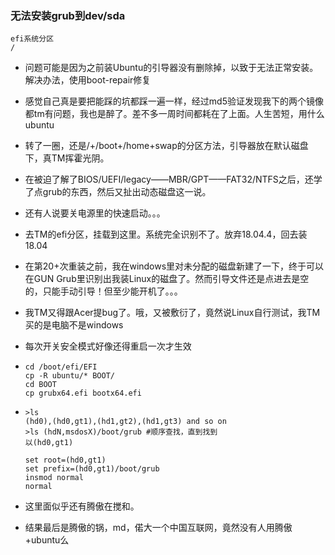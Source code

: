 ### 无法安装grub到dev/sda

```
efi系统分区
/
```

- 问题可能是因为之前装Ubuntu的引导器没有删除掉，以致于无法正常安装。解决办法，使用boot-repair修复

- 感觉自己真是要把能踩的坑都踩一遍一样，经过md5验证发现我下的两个镜像都tm有问题，我也是醉了。差不多一周时间都耗在了上面。人生苦短，用什么ubuntu

- 转了一圈，还是/+/boot+/home+swap的分区方法，引导器放在默认磁盘下，真TM挥霍光阴。

- 在被迫了解了BIOS/UEFI/legacy——MBR/GPT——FAT32/NTFS之后，还学了点grub的东西，然后又扯出动态磁盘这一说。

- 还有人说要关电源里的快速启动。。。

- 去TM的efi分区，挂载到这里。系统完全识别不了。放弃18.04.4，回去装18.04

- 在第20+次重装之前，我在windows里对未分配的磁盘新建了一下，终于可以在GUN Grub里识别出我装Linux的磁盘了。然而引导文件还是点进去是空的，只能手动引导！但至少能开机了。。。

- 我TM又得跟Acer提bug了。哦，又被敷衍了，竟然说Linux自行测试，我TM买的是电脑不是windows

- 每次开关安全模式好像还得重启一次才生效

- ```
  cd /boot/efi/EFI
  cp -R ubuntu/* BOOT/
  cd BOOT
  cp grubx64.efi bootx64.efi
  ```

- ```
  >ls
  (hd0),(hd0,gt1),(hd1,gt2),(hd1,gt3) and so on
  >ls (hdN,msdosX)/boot/grub #顺序查找，直到找到
  以(hd0,gt1)
  
  set root=(hd0,gt1)
  set prefix=(hd0,gt1)/boot/grub
  insmod normal
  normal
  ```

- 这里面似乎还有腾傲在搅和。

- 结果最后是腾傲的锅，md，偌大一个中国互联网，竟然没有人用腾傲+ubuntu么